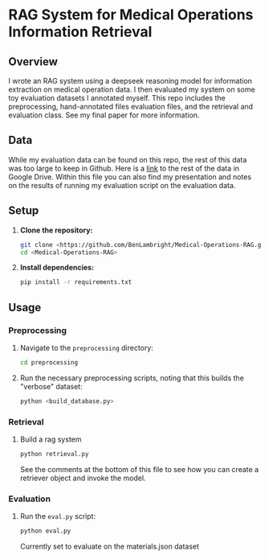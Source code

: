 # RAG System for Medical Operations Information Retrieval

## Overview

I wrote an RAG system using a deepseek reasoning model for information extraction on medical operation data. I then evaluated my
system on some toy evaluation datasets I annotated myself. This repo includes the preprocessing, hand-annotated files evaluation files, and the retrieval and evaluation class.
See my final paper for more information.

## Data
While my evaluation data can be found on this repo, the rest of this data was too large to keep in Github. Here is a [link](https://drive.google.com/drive/u/2/folders/1BW1p_cuer0tcVCRouEq0c86BN_gtKcIa) to the rest of the data
in Google Drive. Within this file you can also find my presentation and notes on the results of running my evaluation script on the evaluation data.

## Setup

1.  **Clone the repository:**
    ```bash
    git clone <https://github.com/BenLambright/Medical-Operations-RAG.git>
    cd <Medical-Operations-RAG>
    ```

2.  **Install dependencies:**
    ```bash
    pip install -r requirements.txt
    ```

## Usage

### Preprocessing

1.  Navigate to the `preprocessing` directory:
    ```bash
    cd preprocessing
    ```

2.  Run the necessary preprocessing scripts, noting that this builds the "verbose" dataset:
    ```bash
    python <build_database.py>
    ```

### Retrieval

1.  Build a rag system
    ```bash
    python retrieval.py
    ```
    See the comments at the bottom of this file to see how you can create a retriever object and invoke the model.

### Evaluation

1.  Run the `eval.py` script:
    ```bash
    python eval.py
    ```
    Currently set to evaluate on the materials.json dataset
